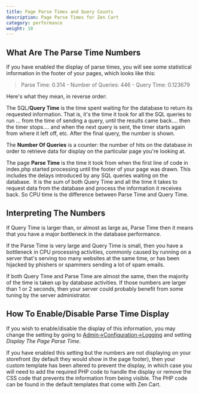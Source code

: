```yaml
---
title: Page Parse Times and Query Counts
description: Page Parse Times for Zen Cart 
category: performance
weight: 10
---
```


## What Are The Parse Time Numbers

If you have enabled the display of parse times, you will see some statistical information in the footer of your pages, which looks like this:  

> <span class="Code">Parse Time: 0.314 - Number of Queries: 446 - Query Time: 0.123679</span>

Here's what they mean, in reverse order:  

The SQL/**Query Time** is the time spent waiting for the database to return its requested information. That is, it's the time it took for all the SQL queries to run ... from the time of sending a query, until the results came back.... then the timer stops.... and when the next query is sent, the timer starts again from where it left off, etc. After the final query, the number is shown.  

The **Number Of Queries** is a counter: the number of hits on the database in order to retrieve data for display on the particular page you're looking at.  

The page **Parse Time** is the time it took from when the first line of code in index.php started processing until the footer of your page was drawn. This includes the delays introduced by any SQL queries waiting on the database.  It is the sum of both Query Time and all the time it takes to request data from the database and process the information it receives back. So CPU time is the difference between Parse Time and Query Time.  

## Interpreting The Numbers

If Query Time is larger than, or almost as large as, Parse Time then it means that you have a major bottleneck in the database performance.  

If the Parse Time is very large and Query Time is small, then you have a bottleneck in CPU processing activities, commonly caused by running on a server that's serving too many websites at the same time, or has been hijacked by phishers or spammers sending a lot of spam emails.  

If both Query Time and Parse Time are almost the same, then the majority of the time is taken up by database activities. If those numbers are larger than 1 or 2 seconds, then your server could probably benefit from some tuning by the server administrator.  

## How To Enable/Disable Parse Time Display

If you wish to enable/disable the display of this information, you may change the setting by going to [Admin->Configuration->Logging](/user/admin_pages/configuration/configuration_logging/) and setting *Display The Page Parse Time*.
  
If you have enabled this setting but the numbers are not displaying on your storefront (by default they would show in the page footer), then your custom template has been altered to prevent the display, in which case you will need to add the required PHP code to handle the display or remove the CSS code that prevents the information from being visible. The PHP code can be found in the default templates that come with Zen Cart.  


